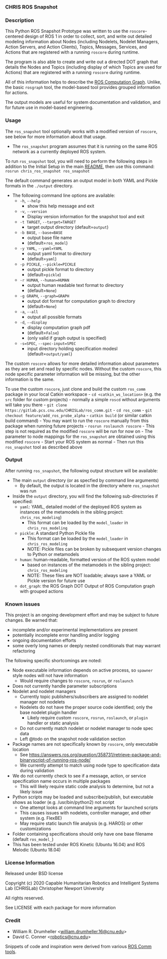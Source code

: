 ### CHRIS ROS Snapshot

### Description

This Python ROS Snapshot Prototype was written to use the `roscore`-centered design of ROS 1 in order
to collect, sort, and write out detailed modeling information about Nodes (including Nodelets, Nodelet
Managers, Action Servers, and Action Clients), Topics, Messages, Services, and Actions that are registered
with a running `roscore` during runtime.

The program is also able to create and write out a directed DOT graph that details the Nodes and Topics
(including display of which Topics are used for Actions) that are registered with a running `roscore` during
runtime.  

All of this information helps to describe the
[ROS Computation Graph](http://wiki.ros.org/ROS/Concepts#ROS_Computation_Graph_Level).
Unlike, the basic `rosgraph` tool, the model-based tool provides grouped information for actions.

The output models are useful for system documentation and validation, and
for future use in model-based engineering.

### Usage

The `ros_snapshot` tool optionally works with a modified version of `roscore`, see below for more
information about that usage.

- The `ros_snapshot` program assumes that it is running on the same ROS network as a
currently deployed ROS system.

To run `ros_snapshot` tool, you will need to perform the following steps in addition to the Initial Setup in
the main [README](../README.md), then use this command: `rosrun chris_ros_snapshot ros_snapshot`

The default command generates an output model in both YAML and Pickle formats in the `./output` directory.
- The following command line options are available:
    - `-h`, `--help`
        - show this help message and exit
    - `-v`, `--version`
        - Display version information for the snapshot tool and exit
    - `-t TARGET`, `--target=TARGET`
        - target output directory (default=`output`)
    - `-b BASE`, `--base=BASE`
        - output base file name
        - (default=`ros_model`)
    - `-y YAML`, `--yaml=YAML`
        - output yaml format to directory
        - (default=`yaml`)
    - `-p PICKLE`, `--pickle=PICKLE`
        - output pickle format to directory
        - (default=`pickle`)
    - `-r HUMAN`, `--human=HUMAN`
        - output human readable text format to directory
        - (default=`None`)
    - `-g GRAPH`, `--graph=GRAPH`
        - output dot format for computation graph to directory
        - (default=`None`)
    - `-a`, `--all`
        - output all possible formats
    - `-d`, `--display`
        - display computation graph pdf
        - (default=`False`)
        - (only valid if graph output is specified)
    - `-s=SPEC`, `--spec-input=SPEC`
        - input directory holding specification modesl (default=`output/yaml`)

The custom `roscore` allows for more detailed information about parameters as they are
set and read by specific nodes.  Without the custom `roscore`, this node specific
parameter information will be missing, but the other information is the same.

To use the custom `roscore`, just clone and build the custom `ros_comm` package in your local Catkin workspace
    - `cd <catkin_ws_location>`  (e.g. the `src` folder for custom projects)
      - normally a simple `roscd` without arguments will take you there
    - `git clone https://gitlab.pcs.cnu.edu/CHRISLab/ros_comm.git`
    - `cd ros_comm`
    - `git checkout feature/add_ros_probe_alpha`
    - `catkin build` (or similar catkin build command)
    - You may want to run the `roscore` manually from this package when running future projects
        - `rosrun roslaunch roscore`
        - This step is not required as the modified `roscore` will be run for now on
        - The parameter to node mappings for the `ros_snapshot` are obtained using this modified `roscore`
    - Start your ROS system as normal
    - Then run this `ros_snapshot` tool as described above

### Output

After running `ros_snapshot`, the following output structure will be available:
- The main `output` directory (or as specfied by command line arguments)
  - By default, the output is located in the directory where `ros_snapshot` was run
- Inside the `output` directory, you will find the following sub-directories if specified:
    - `yaml`: YAML, detailed model of the deployed ROS system as instances of the metamodels in the
           sibling project: `chris_ros_modeling`)
        - This format can be loaded by the `model_loader` in `chris_ros_modeling`
    - `pickle`: A standard Python Pickle file
        - This format can be loaded by the `model_loader` in `chris_ros_modeling`
        - NOTE: Pickle files can be broken by subsequent version changes to Python or metamodels
    - `human`: human-readable, formatted version of the ROS system model
        - based on instances of the metamodels in the sibling project: `chris_ros_modeling`
        - NOTE: These files are NOT loadable; always save a YAML or Pickle version for future use
    - `dot_graph`: the ROS Graph DOT Output of ROS Computation graph with grouped actions


### Known issues

 This project is an ongoing development effort and may be subject to future changes.
 Be warned that:
  * incomplete and/or experimental implementations are present
  * potentially incomplete error handling and/or logging
  * ongoing documentation efforts
  * some overly long names or deeply nested conditionals that may warrant refactoring

The following specific shortcomings are noted:  
  * Node executable information depends on active process, so `spawner` style nodes will not have information
    * Would require changes to `roscore`, `rosrun`, or `roslaunch`
  * Does not currently handle parameter subscriptions
  * Nodelet and nodelet managers
    * Currently topic publishers/subscribers are assigned to nodelet manager not nodelets
    * Nodelets do not have the proper source code identified; only the base nodelet plugin handler
      * Likely require custom `roscore`, `rosrun`, `roslaunch`, or `plugin` handler or static analysis
    * Do not currently match nodelet or nodelet manager to node spec data
    * Left @todo on the snapshot node validation section
  * Package names are not specifically known by `roscore`, only executable location
    * See https://answers.ros.org/question/358731/retrieve-package-and-binaryscript-of-running-ros-node/
    * We currently attempt to match using node type to specification data during validation
  * We do not currently check to see if a message, action, or service specification name occurs in multiple packages
    * This will likely require static code analysis to determine, but not a likely issue
  * Python scripts may be loaded and subscribe/publish, but executable shows as loader (e.g. /usr/bin/python2) not script
    * One attempt looks at command line arguments for launched scripts
    * This causes issues with nodelets, controller manager, and other system (e.g. FlexBE)
    * May require static launch file analysis (e.g. HAROS) or other customizations
  * Folder containing specifications should only have one base filename (default `ros_model_`)
  * This has been tested under ROS Kinetic (Ubuntu 16.04) and ROS Melodic (Ubuntu 18.04)

### License Information

Released under BSD license

Copyright (c) 2020
Capable Humanitarian Robotics and Intelligent Systems Lab (CHRISLab)
Christopher Newport University

All rights reserved.

See LICENSE with each package for more information

### Credit

- William R. Drumheller <[william.drumheller.16@cnu.edu](mailto:william.drumheller.16@cnu.edu)>
- David C. Conner <[robotics@cnu.edu](mailto:robotics@cnu.edu)>

Snippets of code and inspiration were derived from various
[ROS Comm tools](https://github.com/ros/ros_comm/tree/noetic-devel/tools).
